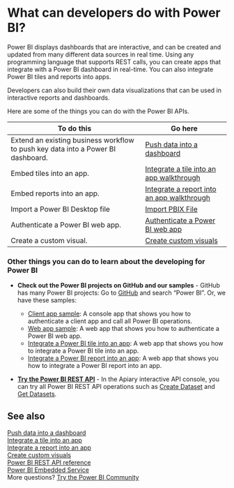 ﻿<properties
   pageTitle="What can I do with the Power BI API"
   description="What can I do with the Power BI API"
   services="powerbi"
   documentationCenter=""
   authors="guyinacube"
   manager="erikre"
   backup=""
   editor=""
   tags=""
   qualityFocus="no"
   qualityDate=""/>

<tags
   ms.service="powerbi"
   ms.devlang="NA"
   ms.topic="get-started-article"
   ms.tgt_pltfrm="NA"
   ms.workload="powerbi"
   ms.date="12/07/2016"
   ms.author="asaxton"/>

# What can developers do with Power BI?

Power BI displays dashboards that are interactive, and can be created and updated from many different data sources in real time. Using any programming language that supports REST calls, you can create apps that integrate with a Power BI dashboard in real-time. You can also integrate Power BI tiles and reports into apps.

Developers can also build their own data visualizations that can be used in interactive reports and dashboards. 

Here are some of the things you can do with the Power BI APIs.

|**To do this**| **Go here**
|---|---
|Extend an existing business workflow to push key data into a Power BI dashboard. |[Push data into a dashboard](powerbi-developer-walkthrough-push-data.md)
|Embed tiles into an app.|[Integrate a tile into an app walkthrough](powerbi-developer-integrate-tile.md)
|Embed reports into an app.|[Integrate a report into an app walkthrough](powerbi-developer-integrate-report.md)
|Import a Power BI Desktop file| [Import PBIX File](https://msdn.microsoft.com/library/mt243837.aspx)
|Authenticate a Power BI web app.|[Authenticate a Power BI web app](powerbi-developer-authenticate-a-web-app.md)
|Create a custom visual.|[Create custom visuals](powerbi-custom-visuals.md)

### Other things you can do to learn about the developing for Power BI

- **Check out the Power BI projects on GitHub and our samples** - GitHub has many Power BI projects: Go to [GitHub](https://github.com/search?utf8=%E2%9C%93&q=Power+BI) and search “Power BI”. Or, we have these samples:
	- [Client app sample](https://msdn.microsoft.com/library/mt186159.aspx): A console app that shows you how to authenticate a client app and call all Power BI operations.
	- [Web app sample](https://msdn.microsoft.com/library/mt186158.aspx): A web app that shows you how to authenticate a Power BI web app.
  - [Integrate a Power BI tile into an app](https://msdn.microsoft.com/library/mt576402.aspx): A web app that shows you how to integrate a Power BI tile into an app.
  - [Integrate a Power BI report into an app](https://msdn.microsoft.com/library/mt631357.aspx): A web app that shows you how to integrate a Power BI report into an app.

- [**Try the Power BI REST API**](http://docs.powerbi.apiary.io/) -
In the Apiary interactive API console, you can try all Power BI REST API operations such as [Create Dataset](https://msdn.microsoft.com/library/mt203562.aspx) and [Get Datasets](https://msdn.microsoft.com/library/mt203567.aspx).

## See also

[Push data into a dashboard](powerbi-developer-walkthrough-push-data.md)  
[Integrate a tile into an app](powerbi-developer-integrate-tile.md)  
[Integrate a report into an app](powerbi-developer-integrate-report.md)  
[Create custom visuals](powerbi-custom-visuals-create-for-the-gallery.md)  
[Power BI REST API reference](https://msdn.microsoft.com/library/mt147898.aspx)  
[Power BI Embedded Service](https://azure.microsoft.com/services/power-bi-embedded/)  
More questions? [Try the Power BI Community](http://community.powerbi.com/)